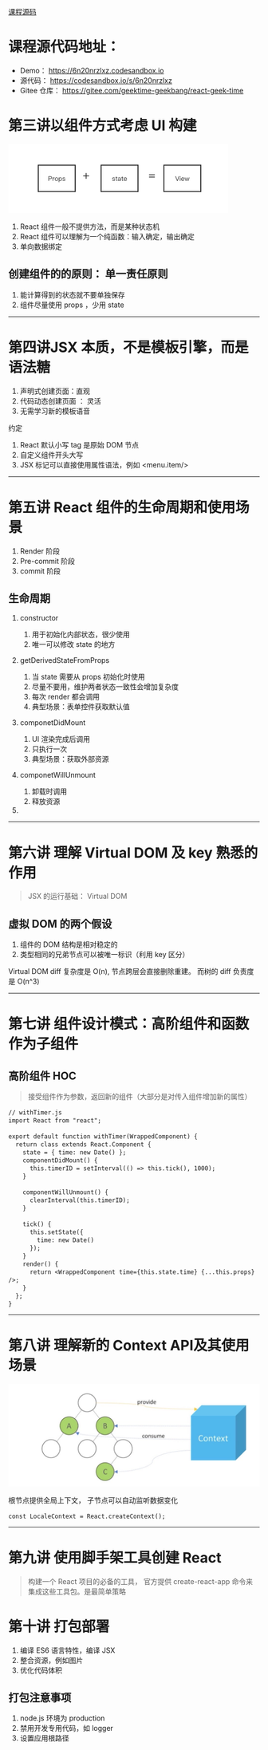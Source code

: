 [课程源码](https://codesandbox.io/s/6n20nrzlxz?file=/src/)
# 课程源代码地址：
- Demo： https://6n20nrzlxz.codesandbox.io
- 源代码： https://codesandbox.io/s/6n20nrzlxz
- Gitee 仓库： https://gitee.com/geektime-geekbang/react-geek-time


# 第三讲以组件方式考虑 UI 构建

<img src ='./0301.png'>

1. React 组件一般不提供方法，而是某种状态机
2. React 组件可以理解为一个纯函数：输入确定，输出确定
3. 单向数据绑定

## 创建组件的的原则： 单一责任原则
1. 能计算得到的状态就不要单独保存
2. 组件尽量使用 props ，少用 state

-----

# 第四讲JSX 本质，不是模板引擎，而是语法糖
1. 声明式创建页面：直观
2. 代码动态创建页面 ： 灵活
3. 无需学习新的模板语音

约定
1. React 默认小写 tag 是原始 DOM 节点
2. 自定义组件开头大写
3. JSX 标记可以直接使用属性语法，例如 <menu.item/>

----

# 第五讲 React 组件的生命周期和使用场景
1. Render 阶段
2. Pre-commit 阶段
3. commit 阶段

## 生命周期
1. constructor
   1. 用于初始化内部状态，很少使用
   2. 唯一可以修改 state 的地方

2. getDerivedStateFromProps
   1. 当 state 需要从 props 初始化时使用
   2. 尽量不要用，维护两者状态一致性会增加复杂度
   3. 每次 render 都会调用
   4. 典型场景：表单控件获取默认值

3. componetDidMount
   1. UI 渲染完成后调用
   2. 只执行一次
   3. 典型场景：获取外部资源

4. componetWillUnmount
   1. 卸载时调用
   2. 释放资源

5. 

----

# 第六讲 理解 Virtual DOM 及 key 熟悉的作用
> JSX 的运行基础： Virtual DOM

## 虚拟 DOM 的两个假设
1. 组件的 DOM 结构是相对稳定的
2. 类型相同的兄弟节点可以被唯一标识（利用 key 区分）

Virtual DOM diff 复杂度是 O(n), 节点跨层会直接删除重建。 而树的 diff 负责度是 O(n^3)

----

# 第七讲 组件设计模式：高阶组件和函数作为子组件

## 高阶组件 HOC
> 接受组件作为参数，返回新的组件（大部分是对传入组件增加新的属性）

```
// withTimer.js 
import React from "react";

export default function withTimer(WrappedComponent) {
  return class extends React.Component {
    state = { time: new Date() };
    componentDidMount() {
      this.timerID = setInterval(() => this.tick(), 1000);
    }

    componentWillUnmount() {
      clearInterval(this.timerID);
    }

    tick() {
      this.setState({
        time: new Date()
      });
    }
    render() {
      return <WrappedComponent time={this.state.time} {...this.props} />;
    }
  };
}
```

-----
# 第八讲 理解新的 Context API及其使用场景

<img src='./0801.jpeg'>

根节点提供全局上下文， 子节点可以自动监听数据变化

```
const LocaleContext = React.createContext();
```
---

# 第九讲 使用脚手架工具创建 React
> 构建一个 React 项目的必备的工具， 官方提供 create-react-app 命令来集成这些工具包。是最简单策略

# 第十讲 打包部署
1. 编译 ES6 语言特性，编译 JSX
2. 整合资源，例如图片
3. 优化代码体积


## 打包注意事项
1. node.js 环境为 production
2. 禁用开发专用代码，如 logger
3. 设置应用根路径

